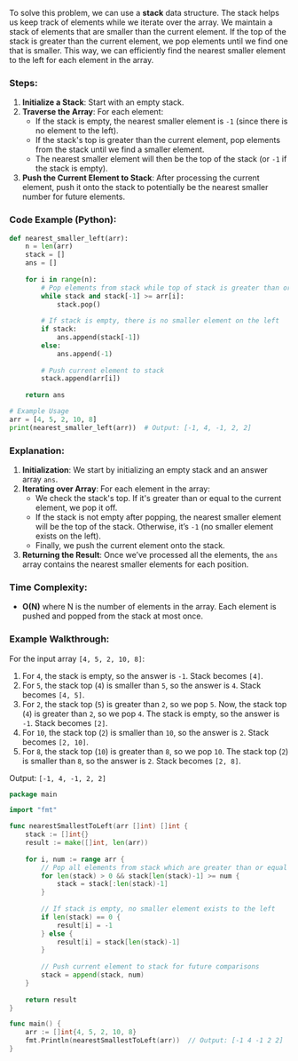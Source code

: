 To solve this problem, we can use a **stack** data structure. The stack helps us keep track of elements while we iterate over the array. We maintain a stack of elements that are smaller than the current element. If the top of the stack is greater than the current element, we pop elements until we find one that is smaller. This way, we can efficiently find the nearest smaller element to the left for each element in the array.

### Steps:

1. **Initialize a Stack**: Start with an empty stack.
2. **Traverse the Array**: For each element:
    - If the stack is empty, the nearest smaller element is `-1` (since there is no element to the left).
    - If the stack's top is greater than the current element, pop elements from the stack until we find a smaller element.
    - The nearest smaller element will then be the top of the stack (or `-1` if the stack is empty).
3. **Push the Current Element to Stack**: After processing the current element, push it onto the stack to potentially be the nearest smaller number for future elements.

### Code Example (Python):

```python
def nearest_smaller_left(arr):
    n = len(arr)
    stack = []
    ans = []
    
    for i in range(n):
        # Pop elements from stack while top of stack is greater than or equal to current element
        while stack and stack[-1] >= arr[i]:
            stack.pop()
        
        # If stack is empty, there is no smaller element on the left
        if stack:
            ans.append(stack[-1])
        else:
            ans.append(-1)
        
        # Push current element to stack
        stack.append(arr[i])
    
    return ans

# Example Usage
arr = [4, 5, 2, 10, 8]
print(nearest_smaller_left(arr))  # Output: [-1, 4, -1, 2, 2]
```

### Explanation:

1. **Initialization**: We start by initializing an empty stack and an answer array `ans`.
2. **Iterating over Array**: For each element in the array:
    - We check the stack's top. If it's greater than or equal to the current element, we pop it off.
    - If the stack is not empty after popping, the nearest smaller element will be the top of the stack. Otherwise, it’s `-1` (no smaller element exists on the left).
    - Finally, we push the current element onto the stack.
3. **Returning the Result**: Once we’ve processed all the elements, the `ans` array contains the nearest smaller elements for each position.

### Time Complexity:

- **O(N)** where N is the number of elements in the array. Each element is pushed and popped from the stack at most once.

### Example Walkthrough:

For the input array `[4, 5, 2, 10, 8]`:

1. For `4`, the stack is empty, so the answer is `-1`. Stack becomes `[4]`.
2. For `5`, the stack top (`4`) is smaller than `5`, so the answer is `4`. Stack becomes `[4, 5]`.
3. For `2`, the stack top (`5`) is greater than `2`, so we pop `5`. Now, the stack top (`4`) is greater than `2`, so we pop `4`. The stack is empty, so the answer is `-1`. Stack becomes `[2]`.
4. For `10`, the stack top (`2`) is smaller than `10`, so the answer is `2`. Stack becomes `[2, 10]`.
5. For `8`, the stack top (`10`) is greater than `8`, so we pop `10`. The stack top (`2`) is smaller than `8`, so the answer is `2`. Stack becomes `[2, 8]`.

Output: `[-1, 4, -1, 2, 2]`

```go
package main

import "fmt"

func nearestSmallestToLeft(arr []int) []int {
    stack := []int{}
    result := make([]int, len(arr))
    
    for i, num := range arr {
        // Pop all elements from stack which are greater than or equal to current element
        for len(stack) > 0 && stack[len(stack)-1] >= num {
            stack = stack[:len(stack)-1]
        }
        
        // If stack is empty, no smaller element exists to the left
        if len(stack) == 0 {
            result[i] = -1
        } else {
            result[i] = stack[len(stack)-1]
        }
        
        // Push current element to stack for future comparisons
        stack = append(stack, num)
    }
    
    return result
}

func main() {
    arr := []int{4, 5, 2, 10, 8}
    fmt.Println(nearestSmallestToLeft(arr))  // Output: [-1 4 -1 2 2]
}

```

